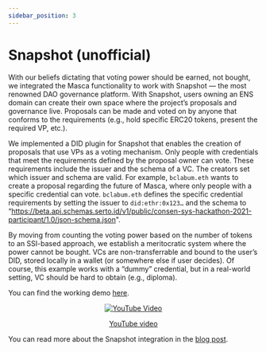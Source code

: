 ```yaml
---
sidebar_position: 3
---
```


# Snapshot (unofficial)

With our beliefs dictating that voting power should be earned, not bought, we integrated the Masca functionality to work with Snapshot — the most renowned DAO governance platform. With Snapshot, users owning an ENS domain can create their own space where the project’s proposals and governance live. Proposals can be made and voted on by anyone that conforms to the requirements (e.g., hold specific ERC20 tokens, present the required VP, etc.).

We implemented a DID plugin for Snapshot that enables the creation of proposals that use VPs as a voting mechanism. Only people with credentials that meet the requirements defined by the proposal owner can vote. These requirements include the issuer and the schema of a VC. The creators set which issuer and schema are valid. For example, `bclabum.eth` wants to create a proposal regarding the future of Masca, where only people with a specific credential can vote. `bclabum.eth` defines the specific credential requirements by setting the issuer to `did:ethr:0x123…` and the schema to “https://beta.api.schemas.serto.id/v1/public/consen-sys-hackathon-2021-participant/1.0/json-schema.json".

By moving from counting the voting power based on the number of tokens to an SSI-based approach, we establish a meritocratic system where the power cannot be bought. VCs are non-transferrable and bound to the user’s DID, stored locally in a wallet (or somewhere else if user decides). Of course, this example works with a “dummy” credential, but in a real-world setting, VC should be hard to obtain (e.g., diploma).

You can find the working demo [here](https://bclabum.informatika.uni-mb.si/snapshot/#/bclabum.eth).

<center>

[![YouTube Video](https://img.youtube.com/vi/Pz1M2a-LsXw/0.jpg)](https://www.youtube.com/watch?v=Pz1M2a-LsXw)

[YouTube video](https://www.youtube.com/watch?v=Pz1M2a-LsXw)

</center>

You can read more about the Snapshot integration in the [blog post](https://medium.com/@blockchainlabum/its-time-to-prove-your-worth-in-dao-ssi-using-metamask-snaps-part-2-3-17eb98678054).
